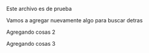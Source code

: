 Este archivo es de prueba

Vamos a agregar nuevamente algo para buscar detras

Agregando cosas 2


Agregando cosas 3